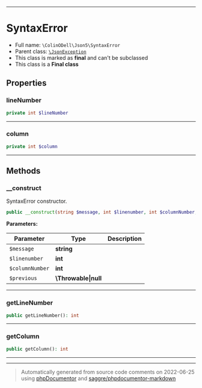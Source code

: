 ***

# SyntaxError





* Full name: `\ColinODell\Json5\SyntaxError`
* Parent class: [`\JsonException`](../../JsonException.md)
* This class is marked as **final** and can't be subclassed
* This class is a **Final class**



## Properties


### lineNumber



```php
private int $lineNumber
```






***

### column



```php
private int $column
```






***

## Methods


### __construct

SyntaxError constructor.

```php
public __construct(string $message, int $linenumber, int $columnNumber, \Throwable|null $previous = null): mixed
```








**Parameters:**

| Parameter | Type | Description |
|-----------|------|-------------|
| `$message` | **string** |  |
| `$linenumber` | **int** |  |
| `$columnNumber` | **int** |  |
| `$previous` | **\Throwable&#124;null** |  |




***

### getLineNumber



```php
public getLineNumber(): int
```











***

### getColumn



```php
public getColumn(): int
```











***


***
> Automatically generated from source code comments on 2022-06-25 using [phpDocumentor](http://www.phpdoc.org/) and [saggre/phpdocumentor-markdown](https://github.com/Saggre/phpDocumentor-markdown)
